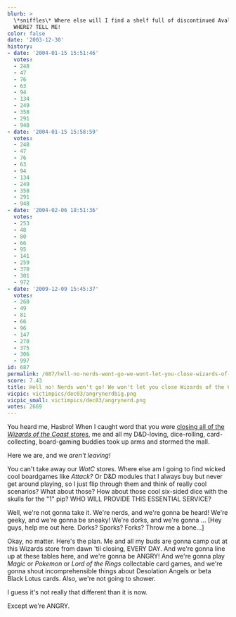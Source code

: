 ```yaml
---
blurb: >
  \*sniffles\* Where else will I find a shelf full of discontinued Avalon Hill games?
  WHERE? TELL ME!
color: false
date: '2003-12-30'
history:
- date: '2004-01-15 15:51:46'
  votes:
  - 248
  - 47
  - 76
  - 63
  - 94
  - 134
  - 249
  - 358
  - 291
  - 948
- date: '2004-01-15 15:58:59'
  votes:
  - 248
  - 47
  - 76
  - 63
  - 94
  - 134
  - 249
  - 358
  - 291
  - 948
- date: '2004-02-06 18:51:36'
  votes:
  - 253
  - 48
  - 80
  - 66
  - 95
  - 141
  - 259
  - 370
  - 301
  - 972
- date: '2009-12-09 15:45:37'
  votes:
  - 260
  - 49
  - 81
  - 66
  - 96
  - 147
  - 270
  - 375
  - 306
  - 997
id: 687
permalink: /687/hell-no-nerds-wont-go-we-wont-let-you-close-wizards-of-the-coast/
score: 7.43
title: Hell no! Nerds won't go! We won't let you close Wizards of the Coast!
vicpic: victimpics/dec03/angrynerdbig.png
vicpic_small: victimpics/dec03/angrynerd.png
votes: 2669
---
```


You heard me, Hasbro! When I caught word that you were [closing all of
the *Wizards of the Coast*
stores](http://web.archive.org/web/20031230000000/http://www.tribnet.com/entertainment/story/4565058p-4537928c.html),
me and all my D&D-loving, dice-rolling, card-collecting, board-gaming
buddies took up arms and stormed the mall.

Here we are, and we *aren't leaving!*

You can't take away our *WotC* stores. Where else am I going to find
wicked cool boardgames like *Attack?* Or D&D modules that I always buy
but never get around playing, so I just flip through them and think of
really cool scenarios? What about those? How about those cool six-sided
dice with the skulls for the "1" pip? WHO WILL PROVIDE THIS ESSENTIAL
SERVICE?

Well, we're not gonna take it. We're nerds, and we're gonna be heard!
We're geeky, and we're gonna be sneaky! We're dorks, and we're gonna ...
\[Hey guys, help me out here. Dorks? Sporks? Forks? Throw me a bone...\]

Okay, no matter. Here's the plan. Me and all my buds are gonna camp out
at this Wizards store from dawn 'til closing, EVERY DAY. And we're gonna
line up at these tables here, and we're gonna be ANGRY! And we're gonna
play *Magic* or *Pokemon* or *Lord of the Rings* collectable card games,
and we're gonna shout incomprehensible things about Desolation Angels or
beta Black Lotus cards. Also, we're not going to shower.

I guess it's not really that different than it is now.

Except we're ANGRY.